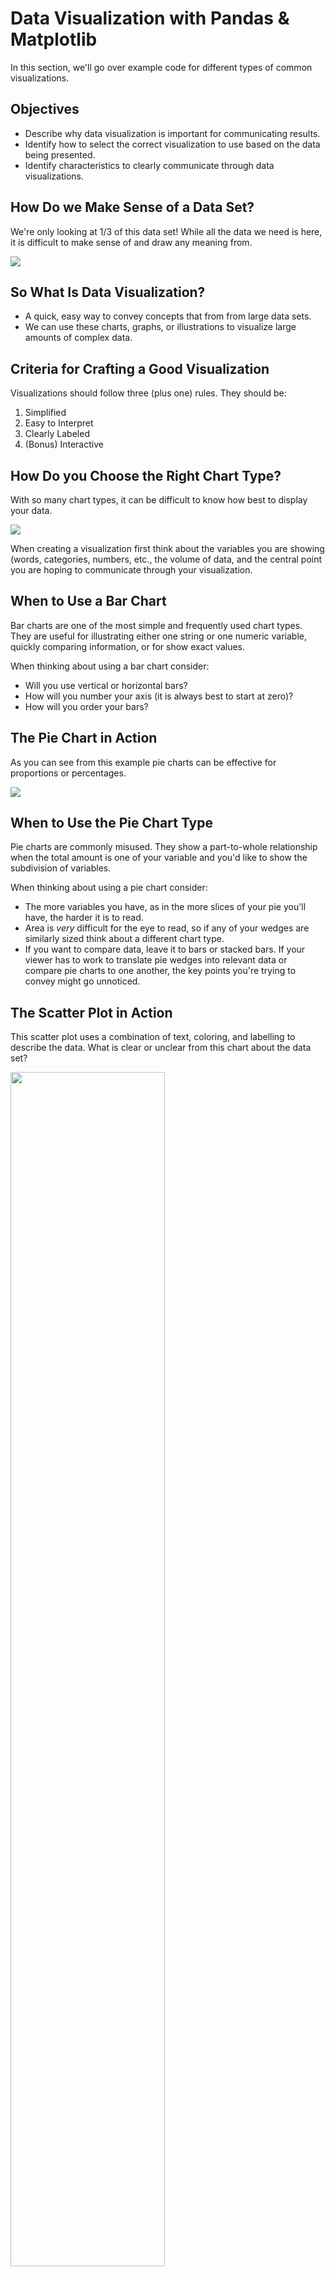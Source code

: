 <!---
{"next": "Topics/course_review.md","title": "Data Visualization"}
-->

# Data Visualization with Pandas & Matplotlib

In this section, we'll go over example code for different types of common visualizations.

## Objectives

* Describe why data visualization is important for communicating results.
* Identify how to select the correct visualization to use based on the data being presented.
* Identify characteristics to clearly communicate through data visualizations.


## How Do we Make Sense of a Data Set?

We're only looking at 1/3 of this data set! While all the data we need is here, it is difficult to make sense of and draw any meaning from.

![](https://s3.amazonaws.com/ga-instruction/assets/python-fundamentals/flight-data-set.png)


## So What Is Data Visualization?

- A quick, easy way to convey concepts that from from large data sets.
- We can use these charts, graphs, or illustrations to visualize large amounts of complex data.


## Criteria for Crafting a Good Visualization

Visualizations should follow three (plus one) rules. They should be:

1. Simplified
2. Easy to Interpret
3. Clearly Labeled
4. (Bonus) Interactive


## How Do you Choose the Right Chart Type?

With so many chart types, it can be difficult to know how best to display your data.

![](https://s3.amazonaws.com/ga-instruction/assets/python-fundamentals/chart_types.png)

When creating a visualization first think about the variables you are showing (words, categories, numbers, etc., the volume of data, and the central point you are hoping to communicate through your visualization.


## When to Use a Bar Chart
Bar charts are one of the most simple and frequently used chart types. They are useful for illustrating either one string or one numeric variable, quickly comparing information, or for show exact values.

When thinking about using a bar chart consider:
- Will you use vertical or horizontal bars?
- How will you number your axis (it is always best to start at zero)?
- How will you order your bars?



## The Pie Chart in Action

As you can see from this example pie charts can be effective for proportions or percentages.

![](https://www.csisun.com/wp-content/uploads/2012/07/solarhotwaterpiechart.jpg)


## When to Use the Pie Chart Type

Pie charts are commonly misused. They show a part-to-whole relationship when the total amount is one of your variable and you'd like to show the subdivision of variables.

When thinking about using a pie chart consider:
- The more variables you have, as in the more slices of your pie you'll have, the harder it is to read.
- Area is _very_ difficult for the eye to read, so if any of your wedges are similarly sized think about a different chart type.
- If you want to compare data, leave it to bars or stacked bars. If your viewer has to work to translate pie wedges into relevant data or compare pie charts to one another, the key points you're trying to convey might go unnoticed.


## The Scatter Plot in Action

This scatter plot uses a combination of text, coloring, and labelling to describe the data. What is clear or unclear from this chart about the data set?

<img src="http://kbroman.files.wordpress.com/2013/02/science_scores.png" style="width: 70%; height: auto" />


## When to Use a Scatter Plot

Scatterplots are great for data dense visualizations and clusters. They are most effective for trends, concentrations, and outliers. They can be especially useful to see what you want to investigate further.


When thinking about using a scatter plot consider:
- This chart type is not as common so can me more difficult for an audience to read.
- If dots are covering up each other, consider a different chart type.
- A bubble chart is one variation on the scatter plot.
- Scatter plots are a great way to give you a sense of trends, concentrations, and outliers, and are great to use while exploring your data. This will provide a clear idea of what you may want to investigate further.

## Knowledge Check: Choosing a Chart


Annual sales in each state for a grocery store chain?

- Bar chart.
- Pie chart.
- Scatterplot.


## When to Use a Histogram


- Effective for distribution across groups.

![](https://s3.amazonaws.com/ga-instruction/assets/python-fundamentals/histogram.png)

- Histograms are useful when you want to see how your data are distributed across groups. Important: histograms are not the same thing as a bar chart! Histograms look similar to bar charts, but with bar charts, each column represents a group defined by a categorical variable; and with histograms, each column represents a group defined by a continuous, quantitative variable.
- One implication of this distinction: with a histogram, it can be appropriate to talk about the the tendency of the observations to fall more on the low end or the high end of the X axis.
- With bar charts, however, the X axis does not have a low end or a high end; because the labels on the X axis are categorical - not quantitative.

## Bar Chart vs Histogram

The main difference between a bar chart and histogram is that histograms are used to show distributions of variables while bar charts are used to _compare_ variables.

![](https://qph.fs.quoracdn.net/main-qimg-237e649130e7ae0245e003a6a1949b91.webp)


## Which type of chart?

Relationship of average income to education level?


- Bar chart.
- Pie chart.
- Scatterplot.
- Histogram.


## A Line Chart in Action

Line graphs are an excellent way to show change over time. While bar charts can also show time, they don't show it in a continuous way like a line chart.

![](https://static.guim.co.uk/sys-images/Guardian/Pix/maps_and_graphs/2012/4/25/1335374489202/Recession-and-recovery-ch-001.gif)


## When to Use a Line Chart

Line charts are particularly good at showing how a variable change over time. They work best if you have one date variable and one number variable.

When thinking about using a line chart consider:
- How many lines you'll need on your graph, the more overlapping lines there are, the harder your chart will be to read.
- Consider how many colors you need to use for your lines. Giving each line its own color forces the viewer to scan back and forth from the key to the graph.
- Individual data points can be hard to read, but line charts are good for showing overall trends.
- Similar to bar charts, try and start at 0 on your x axis.

## Knowledge Check: Which type of chart?

Change in average income since 1960 for American adults?

- Bar chart.
- Pie chart.
- Scatterplot.
- Line chart.
- Histogram.


## Returning to How to Choose the Right Chart


Check out [this series of charts](https://i.redd.it/e7alp8yrnb711.png): `https://i.redd.it/e7alp8yrnb711.png`

- Which is easiest to view the data?


It's subjective! There are pros and cons to each. Choosing a chart type depends firstly on the data you have. Secondly, it depends on the clearest way to convey your message. The alignment of these two aspects will help you decide what type of visualization to use.

## Charts & Code

There is an increasing array of libraries and tools to allow us to use code to create visualize data in compelling and approachable ways.

Check out this complex chart that was made using Python!

<img src="https://s3.amazonaws.com/ga-instruction/assets/python-fundamentals/flight-chart.jpg" style="width: 70%; height: auto;"  />

*Source: u/dx034 on Reddit*


## Group Activity: Exploring Good Visualizations

Get in small groups of 2-3.

Go to [https://www.reddit.com/r/dataisbeautiful/top/](https://www.reddit.com/r/dataisbeautiful/top/). These are all data visualizations created by people like you!

Pick one that you think is particularly good and one that is particular bad. Why? What are the characteristics?


## Visual Attributes of Good Data Visualization

Some attributes affect our brain more strongly.

In order of focus:

- Position
- Color
- Size


## Summary

- The chart type you select should accurately represent the variables you are pulling from data in a way that is clearly readable for your audience.
- Visual considerations include: position, color, order, size. What else?
- With data visualizations becoming increasingly popular, a clean and clear chart goes a long way in conveying a message from a data set.


<div style="overflow: auto; width: 100%;">
	<iframe src="../Notebooks/data_viz.html" style="min-height: 800px; width: 100%; border: none;"></iframe>
</div>

## Lab

<div style="overflow: auto; width: 100%;">
	<iframe src="../Notebooks/omdb_viz_starter.html" style="min-height: 800px; width: 100%; border: none;"></iframe>
</div>


## [Solution](https://colab.research.google.com/github/mottaquikarim/PythonProgramming/blob/master/app/src/Notebooks/omdb_viz_solution.ipynb)

## Resources

* [44 Types of Graphs](https://visme.co/blog/types-of-graphs/)
* [8 Tips for Great Data Viz](https://www.gooddata.com/blog/8-ways-turn-good-data-great-visualizations)
* [Python Graph Gallery](https://python-graph-gallery.com/)
* [Data to Viz Interactive Diagram](https://www.data-to-viz.com/#explore)
* [How to Set a Color w. Matplotlib](https://python-graph-gallery.com/196-select-one-color-with-matplotlib/)
* [Python Colors & Color Palettes](https://python-graph-gallery.com/python-colors/)
* [Data to Viz Visualization Style Tips](https://www.data-to-viz.com/caveats.html)
